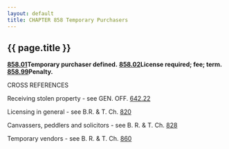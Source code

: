```yaml
---
layout: default 
title: CHAPTER 858 Temporary Purchasers
---
```


{{ page.title }}
----------------

[**858.01**](3edb858b.html)**Temporary purchaser defined.**
[**858.02**](3ede6cfe.html)**License required; fee; term.**
[**858.99**](3ee26eb0.html)**Penalty.**

CROSS REFERENCES

Receiving stolen property - see GEN. OFF. [642.22](335933c9.html)

Licensing in general - see B.R. & T. Ch. [820](39767052.html)

Canvassers, peddlers and solicitors - see B. R. & T. Ch.
[828](3c02a548.html)

Temporary vendors - see B. R. & T. Ch. [860](3ee81f81.html)
